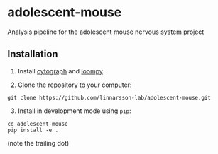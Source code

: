 # adolescent-mouse

Analysis pipeline for the adolescent mouse nervous system project

## Installation

1. Install [cytograph](https://github.com/linnarsson-lab/cytograph) and [loompy](https://github.com/linnarsson-lab/loompy)

2. Clone the repository to your computer:

```
git clone https://github.com/linnarsson-lab/adolescent-mouse.git
```

3. Install in development mode using `pip`:

```
cd adolescent-mouse
pip install -e .
```

(note the trailing dot)

